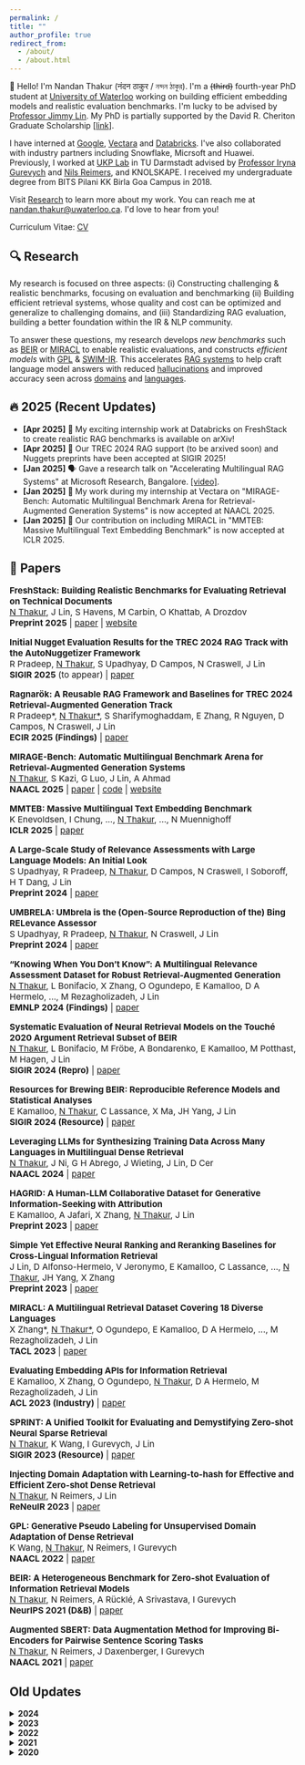 ```yaml
---
permalink: /
title: ""
author_profile: true
redirect_from:
  - /about/
  - /about.html
---
```


:wave: Hello! I'm Nandan Thakur (नंदन ठाकुर / নন্দন ঠাকুর). I'm a ~~(third)~~ fourth-year PhD student at [University of Waterloo](https://cs.uwaterloo.ca/) working on building efficient embedding models and realistic evaluation benchmarks. I'm lucky to be advised by [Professor Jimmy Lin](https://cs.uwaterloo.ca/~jimmylin/). My PhD is partially supported by the David R. Cheriton Graduate Scholarship [[link](https://cs.uwaterloo.ca/current-graduate-students/funding-and-awards/david-r-cheriton-graduate-scholarship)]. 

I have interned at [Google](https://research.google/), [Vectara](https://vectara.com/) and [Databricks](https://www.databricks.com/research/mosaic). I've also collaborated with industry partners including Snowflake, Micrsoft and Huawei. Previously, I worked at [UKP Lab](https://www.informatik.tu-darmstadt.de/ukp/ukp_home/index.en.jsp) in TU Darmstadt advised by [Professor Iryna Gurevych](https://www.informatik.tu-darmstadt.de/ukp/ukp_home/head_ukp/index.en.jsp) and [Nils Reimers](https://www.nils-reimers.de/), and KNOLSKAPE. I received my undergraduate degree from BITS Pilani KK Birla Goa Campus in 2018.

Visit [Research](/publications/) to learn more about my work. You can reach me at nandan.thakur@uwaterloo.ca. I'd love to hear from you!

Curriculum Vitae: [CV](https://thakur-nandan.github.io/files/Nandan_Thakur_CV_latest.pdf)

<!-- <span style="color:red">PS: I will be in the academic job market in 2026!</span> -->

## :mag: Research

My research is focused on three aspects: (i) Constructing challenging & realistic benchmarks, focusing on evaluation and benchmarking (ii) Building efficient retrieval systems, whose quality and cost can be optimized and generalize to challenging domains, and (iii) Standardizing RAG evaluation, building a better foundation within the IR & NLP community. 

To answer these questions, my research develops *new benchmarks* such as [BEIR](http://beir.io) or [MIRACL](http://miracl.ai) to enable realistic evaluations, and constructs *efficient models* with [GPL](https://arxiv.org/abs/2205.11498) & [SWIM-IR](https://arxiv.org/abs/2311.05800). This accelerates [RAG systems](https://trec-rag.github.io) to help craft language model answers with reduced [hallucinations](https://aclanthology.org/2024.findings-emnlp.730/) and improved accuracy seen across [domains]() and [languages](https://arxiv.org/abs/2410.13716).

## :fire: 2025 (Recent Updates)
- **[Apr 2025]** :page_facing_up: My exciting internship work at Databricks on FreshStack to create realistic RAG benchmarks is available on arXiv!
- **[Apr 2025]** :partying_face: Our TREC 2024 RAG support (to be arxived soon) and Nuggets preprints have been accepted at SIGIR 2025!
- **[Jan 2025]** :speaking_head: Gave a research talk on "Accelerating Multilingual RAG Systems" at Microsoft Research, Bangalore. [[video]](https://www.youtube.com/watch?v=usvu6Sk1ynk).
- **[Jan 2025]** :page_facing_up: My work during my internship at Vectara on "MIRAGE-Bench: Automatic Multilingual Benchmark Arena for Retrieval-Augmented Generation Systems" is now accepted at NAACL 2025.
- **[Jan 2025]** :page_facing_up: Our contribution on including MIRACL in "MMTEB: Massive Multilingual Text Embedding Benchmark" is now accepted at ICLR 2025.

## :scroll: Papers

<p style="font-size: 15px;"><strong>FreshStack: Building Realistic Benchmarks for Evaluating Retrieval on Technical Documents</strong><br>
<u>N Thakur</u>, J Lin, S Havens, M Carbin, O Khattab, A Drozdov<br>
<strong>Preprint 2025</strong> | <a href="https://arxiv.org/abs/2504.13128">paper</a> | <a href="https://fresh-stack.github.io">website</a>
</p>

<p style="font-size: 15px;"><strong>Initial Nugget Evaluation Results for the TREC 2024 RAG Track with the AutoNuggetizer Framework</strong><br>
R Pradeep, <u>N Thakur</u>, S Upadhyay, D Campos, N Craswell, J Lin<br>
<strong>SIGIR 2025</strong> (to appear) | <a href="https://arxiv.org/abs/2411.09607">paper</a>
</p>

<p style="font-size: 15px;"><strong>Ragnarök: A Reusable RAG Framework and Baselines for TREC 2024 Retrieval-Augmented Generation Track</strong><br>
R Pradeep*, <u>N Thakur*</u>, S Sharifymoghaddam, E Zhang, R Nguyen, D Campos, N Craswell, J Lin<br>
<strong>ECIR 2025 (Findings)</strong> | <a href="https://arxiv.org/abs/2411.09607">paper</a>
</p>

<p style="font-size: 15px;"><strong>MIRAGE-Bench: Automatic Multilingual Benchmark Arena for Retrieval-Augmented Generation Systems</strong><br>
<u>N Thakur</u>, S Kazi, G Luo, J Lin, A Ahmad<br>
<strong> NAACL 2025</strong> | <a href="https://arxiv.org/abs/2410.13716">paper</a> | <a href="https://github.com/vectara/mirage-bench">code</a> | <a href="https://mirage-bench.github.io">website</a>
</p>

<p style="font-size: 15px;"><strong>MMTEB: Massive Multilingual Text Embedding Benchmark</strong><br>
K Enevoldsen, I Chung, ..., <u>N Thakur</u>, ..., N Muennighoff<br>
<strong> ICLR 2025</strong> | <a href="https://openreview.net/forum?id=zl3pfz4VCV">paper</a>
</p>

<p style="font-size: 15px;"><strong>A Large-Scale Study of Relevance Assessments with Large Language Models: An Initial Look</strong><br>
S Upadhyay, R Pradeep, <u>N Thakur</u>, D Campos, N Craswell, I Soboroff, H T Dang, J Lin<br>
<strong>Preprint 2024</strong> | <a href="https://arxiv.org/abs/2411.08275">paper</a>
</p>

<p style="font-size: 15px;"><strong>UMBRELA: UMbrela is the (Open-Source Reproduction of the) Bing RELevance Assessor</strong><br>
S Upadhyay, R Pradeep, <u>N Thakur</u>, N Craswell, J Lin<br>
<strong>Preprint 2024</strong> | <a href="https://arxiv.org/abs/2406.06519">paper</a>
</p>

<p style="font-size: 15px;"><strong>“Knowing When You Don’t Know”: A Multilingual Relevance Assessment Dataset for Robust Retrieval-Augmented Generation</strong><br>
<u>N Thakur</u>, L Bonifacio, X Zhang, O Ogundepo, E Kamalloo, D A Hermelo, ..., M Rezagholizadeh, J Lin<br>
<strong>EMNLP 2024 (Findings)</strong> | <a href="https://aclanthology.org/2024.findings-emnlp.730/">paper</a>
</p>

<p style="font-size: 15px;"><strong>Systematic Evaluation of Neural Retrieval Models on the Touché 2020 Argument Retrieval Subset of BEIR</strong><br>
<u>N Thakur</u>, L Bonifacio, M Fröbe, A Bondarenko, E Kamalloo, M Potthast, M Hagen, J Lin<br>
<strong>SIGIR 2024 (Repro)</strong> | <a href="https://dl.acm.org/doi/10.1145/3626772.3657861">paper</a>
</p>

<p style="font-size: 15px;"><strong>Resources for Brewing BEIR: Reproducible Reference Models and Statistical Analyses</strong><br>
E Kamalloo, <u>N Thakur</u>, C Lassance, X Ma, JH Yang, J Lin<br>
<strong>SIGIR 2024 (Resource)</strong> | <a href="https://dl.acm.org/doi/abs/10.1145/3626772.3657862">paper</a>
</p>

<p style="font-size: 15px;"><strong>Leveraging LLMs for Synthesizing Training Data Across Many Languages in Multilingual Dense Retrieval</strong><br>
<u>N Thakur</u>, J Ni, G H Abrego, J Wieting, J Lin, D Cer<br>
<strong>NAACL 2024</strong> | <a href="https://aclanthology.org/2024.naacl-long.426/">paper</a>
</p>

<p style="font-size: 15px;"><strong>HAGRID: A Human-LLM Collaborative Dataset for Generative Information-Seeking with Attribution</strong><br>
E Kamalloo, A Jafari, X Zhang, <u>N Thakur</u>, J Lin<br>
<strong>Preprint 2023</strong> | <a href="https://arxiv.org/abs/2307.16883">paper</a>
</p>

<p style="font-size: 15px;"><strong>Simple Yet Effective Neural Ranking and Reranking Baselines for Cross-Lingual Information Retrieval</strong><br>
J Lin, D Alfonso-Hermelo, V Jeronymo, E Kamalloo, C Lassance, ..., <u>N Thakur</u>, JH Yang, X Zhang<br>
<strong>Preprint 2023</strong> | <a href="https://arxiv.org/pdf/2304.01019">paper</a>
</p>

<p style="font-size: 15px;"><strong>MIRACL: A Multilingual Retrieval Dataset Covering 18 Diverse Languages</strong><br>
X Zhang*, <u>N Thakur*</u>, O Ogundepo, E Kamalloo, D A Hermelo, ..., M Rezagholizadeh, J Lin<br>
<strong>TACL 2023</strong> | <a href="https://direct.mit.edu/tacl/article/doi/10.1162/tacl_a_00595/117438">paper</a>
</p>

<p style="font-size: 15px;"><strong>Evaluating Embedding APIs for Information Retrieval</strong><br>
E Kamalloo, X Zhang, O Ogundepo, <u>N Thakur</u>, D A Hermelo, M Rezagholizadeh, J Lin<br>
<strong>ACL 2023 (Industry)</strong> | <a href="https://aclanthology.org/2023.acl-industry.50/">paper</a>
</p>

<p style="font-size: 15px;"><strong>SPRINT: A Unified Toolkit for Evaluating and Demystifying Zero-shot Neural Sparse Retrieval</strong><br>
<u>N Thakur</u>, K Wang, I Gurevych, J Lin<br>
<strong>SIGIR 2023 (Resource)</strong> | <a href="https://dl.acm.org/doi/abs/10.1145/3539618.3591902">paper</a>
</p>

<p style="font-size: 15px;"><strong>Injecting Domain Adaptation with Learning-to-hash for Effective and Efficient Zero-shot Dense Retrieval</strong><br>
<u>N Thakur</u>, N Reimers, J Lin<br>
<strong>ReNeuIR 2023</strong> | <a href="https://dl.acm.org/doi/abs/10.1145/3539618.3591902">paper</a>
</p>

<p style="font-size: 15px;"><strong>GPL: Generative Pseudo Labeling for Unsupervised Domain Adaptation of Dense Retrieval</strong><br>
K Wang, <u>N Thakur</u>, N Reimers, I Gurevych<br>
<strong>NAACL 2022</strong> | <a href="https://aclanthology.org/2022.naacl-main.168/">paper</a>
</p>

<p style="font-size: 15px;"><strong>BEIR: A Heterogeneous Benchmark for Zero-shot Evaluation of Information Retrieval Models</strong><br>
<u>N Thakur</u>, N Reimers, A Rücklé, A Srivastava, I Gurevych<br>
<strong>NeurIPS 2021 (D&B)</strong> | <a href="https://arxiv.org/abs/2104.08663">paper</a>
</p>

<p style="font-size: 15px;"><strong>Augmented SBERT: Data Augmentation Method for Improving Bi-Encoders for Pairwise Sentence Scoring Tasks</strong><br>
<u>N Thakur</u>, N Reimers, J Daxenberger, I Gurevych<br>
<strong>NAACL 2021</strong> | <a href="https://aclanthology.org/2021.naacl-main.28/">paper</a>
</p>

## Old Updates

<details markdown="1"><summary><b>2024</b></summary>
- **[Dec 2024]** :page_facing_up: My work on "Ragnarök: A Reusable RAG Framework and Baselines for TREC 2024 Retrieval-Augmented Generation Track" has been accepted at **ECIR 2025 (Resource)**.
- **[Sep 2024]** :computer: I started my Fall 2024 internship at <span style="color:red">Databricks</span> in San Francisco, mentored by Omar Khattab and managed by Sam Havens and Michael Carbin.
- **[Aug 2024]** :fire: We have received over 40+ participants in the first year of the TREC 2024 RAG Track. One of the best participated tracks up to date!
- **[May 2024]** :trophy: I have been awarded the <span style="color:red">David R. Cheriton Graduate Scholarship</span> starting Fall 2024 for my scholastic excellence in my PhD! [[Link]](https://cs.uwaterloo.ca/current-graduate-students/funding-and-awards/david-r-cheriton-graduate-scholarship)
- **[May 2024]** :handshake: Collaboration with Snowflake AI towards building better BEIRv2 and TREC-RAG [[blogpost]](https://www.snowflake.com/blog/snowflake-ai-research-joins-forces-with-the-university-of-waterloo/).
- **[Apr 2024]** :airplane: I will be attending in-person NAACL 2024 in Mexico City, Mexico between 16-20 June 2024 and SIGIR in Washington DC, USA between 14-18 July 2024. If interested, do reach out!
- **[Apr 2024]** :moneybag: Received a 3K USD grant from Google to attend the NAACL 2024 Conference in Mexico City, 2024.
- **[Apr 2024]** :page_facing_up: My work on "Systematic Evaluation of Neural Retrieval Models on the Touch{\'e}~2020 Argument Retrieval Subset of BEIR" has been accepted at **SIGIR 2024 (Reproduction)**.
- **[Apr 2024]** :page_facing_up: My work on "Resources for Brewing BEIR: Reproducible Reference Models and Statistical Analyses" has been accepted at **SIGIR 2024 (Resource)**.
- **[Mar 2024]** :page_facing_up: My Google internship work on "SWIM-IR: Leveraging LLMs for Synthesizing Training Data Across Many Languages in Multilingual Dense Retrieval" has been accepted at **NAACL 2024**.
- **[Feb 2024]** :bulb: Started part time research collaboration on improving multilingual RAG systems with [Vectara](https://vectara.com/).
- **[Jan 2024]** :speaking_head: Gave two research talks on "Heterogeneous Benchmarking of Information Retrieval" in IIT-D (Delhi) and IIIT-Delhi [[presentation]](https://docs.google.com/presentation/d/1IxwfL8zZnq6hn6KFuYm8vm9uM8Zq4B8d/edit#slide=id.p1) [[video]](https://www.youtube.com/watch?v=5ujaTVx-AkI).

</details>

<details markdown="1"><summary><b>2023</b></summary>

- **[Nov 2023]** :scroll: TREC RAG 2024 has been accepted and will be conducted as a shared task in TREC 2024.
- **[Nov 2023]** :newspaper: My internship work at Google is out on [Arxiv](https://arxiv.org/abs/2311.05800), dataset is released [here](https://github.com/google-research-datasets/swim-ir).
- **[Jul 2023]** :computer: I will be attending the SIGIR 2023 virtual conference being held in Taipei, Taiwan! Say hi to me (virtually)!
- **[Jul 2023]** :cityscape: I will be attending the ACL 2023 in-person conference being held in Toronto, Canada! Say hi to me!
- **[Jun 2023]** :page_facing_up: The Domain Adaptation Paper has been accepted in [ReNeuIR 2023 Workshop](https://reneuir.org/) to be held jointly with SIGIR 2023!
- **[Jun 2023]** :page_facing_up: The SPRINT Toolkit Paper has been accepted in [SIGIR 2023 Resource Track](https://sigir.org/sigir2023/)!
- **[May 2023]** :page_facing_up: The MIRACL Paper has been accepted in [TACL 2023](https://transacl.org/index.php/tacl)!
- **[May 2023]** :page_facing_up: The Evaluating Embedding API Paper has been accepted in [ACL 2023 Industry Track](https://2023.aclweb.org/calls/industry_track/)!

</details>

<details markdown="1"><summary><b>2022</b></summary>

- **[Sep 2022]** :trophy: The MIRACL Challenge was accepted in [WSDM Cup 2023](https://www.wsdm-conference.org/2023/program/wsdm-cup). The Challenge is now live and looking for participants.
- **[Aug 2022]** :briefcase: I started my Fall Internship at the Language Team in [Google Research](https://research.google/teams/language/) with Daniel Cer and Jianmo Ni.

</details>

<details markdown="1"><summary><b>2021</b></summary>

- **[Mar 2021]** :page_facing_up: Augmented SBERT got accepted as a long paper at NAACL 2021! [PDF](https://aclanthology.org/2021.naacl-main.28/)
- **[Feb 2021]** :globe_with_meridians: Designed and attended The First ELLIS NLP 2021 Workshop. [Website](https://sites.google.com/view/ellisnlp2021/organization?authuser=0#h.jhoas58vwjmn)
- **[Jan 2021]** :globe_with_meridians: Designed the Second 2021 SustaiNLP Workshop Website. [Website](https://sites.google.com/view/sustainlp2021)

</details>

<details markdown="1"><summary><b>2020</b></summary>

- **[Nov 2020]** :no_entry_sign: [Cancelled (COVID-19)] Selected to speak at PyCon Italia 2020: "Extract or Replace Keywords in sentences 28x times faster than Regex - FlashText". [Abstract](https://pycon.it/en/talk/extract-or-replace-keywords-in-sentences-28x-times-faster-than-regex-flashtexttm) [YouTube](https://www.youtube.com/watch?v=s8WP79QU1zw) [Github](https://github.com/vi3k6i5/flashtext)
- **[Jul 2020]** :trophy: ArgumenText won 4th place amongst 3000+ startups in Nordbayerischen Businessplan. [Link](https://www.baystartup.de/startupdate/aus-den-wettbewerben/sieger-der-phase-2-im-businessplan-wettbewerb-nordbayern-2020)
- **[Jul 2020]** :computer: I attended the Association for Computational Linguistics (ACL) 2020 virtual conference.

</details>
